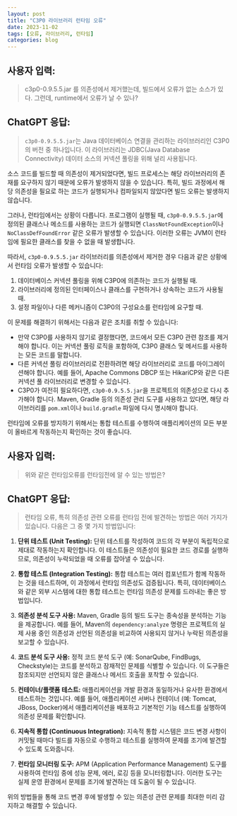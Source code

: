 ```yaml
---
layout: post
title: "C3P0 라이브러리 런타임 오류"
date: 2023-11-02
tags: [오류, 라이브러리, 런타임]
categories: blog
---
```


## 사용자 입력:
> c3p0-0.9.5.5.jar 를 의존성에서 제거했는데, 빌드에서 오류가 없는 소스가 있다. 그런데, runtime에서 오류가 날 수 있나? 

## ChatGPT 응답:
> `c3p0-0.9.5.5.jar`는 Java 데이터베이스 연결을 관리하는 라이브러리인 C3P0의 버전 중 하나입니다. 이 라이브러리는 JDBC(Java Database Connectivity) 데이터 소스의 커넥션 풀링을 위해 널리 사용됩니다.

소스 코드를 빌드할 때 의존성이 제거되었다면, 빌드 프로세스는 해당 라이브러리의 존재를 요구하지 않기 때문에 오류가 발생하지 않을 수 있습니다. 특히, 빌드 과정에서 해당 의존성을 필요로 하는 코드가 실행되거나 컴파일되지 않았다면 빌드 오류는 발생하지 않습니다.

그러나, 런타임에서는 상황이 다릅니다. 프로그램이 실행될 때, `c3p0-0.9.5.5.jar`에 정의된 클래스나 메소드를 사용하는 코드가 실행되면 `ClassNotFoundException`이나 `NoClassDefFoundError` 같은 오류가 발생할 수 있습니다. 이러한 오류는 JVM이 런타임에 필요한 클래스를 찾을 수 없을 때 발생합니다.

따라서, `c3p0-0.9.5.5.jar` 라이브러리를 의존성에서 제거한 경우 다음과 같은 상황에서 런타임 오류가 발생할 수 있습니다:

1. 데이터베이스 커넥션 풀링을 위해 C3P0에 의존하는 코드가 실행될 때.
2. 라이브러리에 정의된 인터페이스나 클래스를 구현하거나 상속하는 코드가 사용될 때.
3. 설정 파일이나 다른 메커니즘이 C3P0의 구성요소를 런타임에 요구할 때.

이 문제를 해결하기 위해서는 다음과 같은 조치를 취할 수 있습니다:

- 만약 C3P0를 사용하지 않기로 결정했다면, 코드에서 모든 C3P0 관련 참조를 제거해야 합니다. 이는 커넥션 풀링 로직을 포함하여, C3P0 클래스 및 메서드를 사용하는 모든 코드를 말합니다.
- 다른 커넥션 풀링 라이브러리로 전환하려면 해당 라이브러리로 코드를 마이그레이션해야 합니다. 예를 들어, Apache Commons DBCP 또는 HikariCP와 같은 다른 커넥션 풀 라이브러리로 변경할 수 있습니다.
- C3P0가 여전히 필요하다면, `c3p0-0.9.5.5.jar`을 프로젝트의 의존성으로 다시 추가해야 합니다. Maven, Gradle 등의 의존성 관리 도구를 사용하고 있다면, 해당 라이브러리를 `pom.xml`이나 `build.gradle` 파일에 다시 명시해야 합니다.

런타임에 오류를 방지하기 위해서는 통합 테스트를 수행하여 애플리케이션의 모든 부분이 올바르게 작동하는지 확인하는 것이 좋습니다.

## 사용자 입력:
> 위와 같은 런타임오류를 런타임전에 알 수 있는 방법은?

## ChatGPT 응답:
> 런타임 오류, 특히 의존성 관련 오류를 런타임 전에 발견하는 방법은 여러 가지가 있습니다. 다음은 그 중 몇 가지 방법입니다:

1. **단위 테스트 (Unit Testing):**
   단위 테스트를 작성하여 코드의 각 부분이 독립적으로 제대로 작동하는지 확인합니다. 이 테스트들은 의존성이 필요한 코드 경로를 실행하므로, 의존성이 누락되었을 때 오류를 잡아낼 수 있습니다.

2. **통합 테스트 (Integration Testing):**
   통합 테스트는 여러 컴포넌트가 함께 작동하는 것을 테스트하며, 이 과정에서 런타임 의존성도 검증됩니다. 특히, 데이터베이스와 같은 외부 시스템에 대한 통합 테스트는 런타임 의존성 문제를 드러내는 좋은 방법입니다.

3. **의존성 분석 도구 사용:**
   Maven, Gradle 등의 빌드 도구는 종속성을 분석하는 기능을 제공합니다. 예를 들어, Maven의 `dependency:analyze` 명령은 프로젝트의 실제 사용 중인 의존성과 선언된 의존성을 비교하여 사용되지 않거나 누락된 의존성을 보고할 수 있습니다.

4. **코드 분석 도구 사용:**
   정적 코드 분석 도구 (예: SonarQube, FindBugs, Checkstyle)는 코드를 분석하고 잠재적인 문제를 식별할 수 있습니다. 이 도구들은 참조되지만 선언되지 않은 클래스나 메서드 호출을 포착할 수 있습니다.

5. **컨테이너/플랫폼 테스트:**
   애플리케이션을 개발 환경과 동일하거나 유사한 환경에서 테스트하는 것입니다. 예를 들어, 애플리케이션 서버나 컨테이너 (예: Tomcat, JBoss, Docker)에서 애플리케이션을 배포하고 기본적인 기능 테스트를 실행하여 의존성 문제를 확인합니다.

6. **지속적 통합 (Continuous Integration):**
   지속적 통합 시스템은 코드 변경 사항이 커밋될 때마다 빌드를 자동으로 수행하고 테스트를 실행하여 문제를 조기에 발견할 수 있도록 도와줍니다.

7. **런타임 모니터링 도구:**
   APM (Application Performance Management) 도구를 사용하여 런타임 중에 성능 문제, 에러, 로깅 등을 모니터링합니다. 이러한 도구는 실제 운영 환경에서 문제를 조기에 발견하는 데 도움이 될 수 있습니다.

위의 방법들을 통해 코드 변경 후에 발생할 수 있는 의존성 관련 문제를 최대한 미리 감지하고 해결할 수 있습니다.

